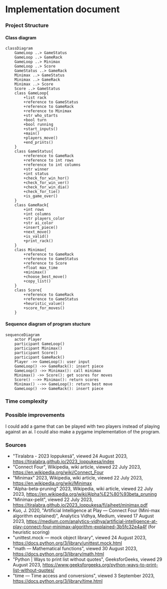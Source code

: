 # Implementation document

### Project Structure
#### Class diagram
```mermaid
classDiagram
    GameLoop ..> GameStatus
    GameLoop ..> GameRack
    GameLoop ..> Minimax
    GameLoop ..> Score
    GameStatus ..> GameRack
    Minimax ..> GameStatus
    Minimax ..> GameRack
    Minimax ..> Score
    Score ..> GameStatus
    class GameLoop{
        +list rack
        +reference to GameStatus
        +reference to GameRack
        +reference to Minimax
        +str who_starts
        +bool turn
        +bool running
        +start_inputs()
        +main()
        +players_move()
        +end_prints()
    }
    class GameStatus{
        +reference to GameRack
        +reference to int rows
        +reference to int columns
        +str winner
        +int status
        +check_for_win_hor()
        +check_for_win_ver()
        +check_for_win_dia()
        +check_for_tie()
        +is_game_over()
    }
    class GameRack{
        +int rows
        +int columns
        +str players_color
        +str ai_color
        +insert_piece()
        +next_move()
        +is_valid()
        +print_rack()
    }
    class Minimax{
        +reference to GameRack
        +reference to GameStatus
        +reference to Score
        +float max_time
        +minimax()
        +choose_best_move()
        +copy_list()
    }
    class Score{
        +reference to GameRack
        +reference to GameStatus
        +heuristic_value()
        +score_for_moves()
    }
```
#### Sequence diagram of program stucture  

```mermaid
sequenceDiagram
    actor Player
    participant GameLoop()
    participant Minimax()
    participant Score()
    participant GameRack()
    Player ->> GameLoop(): user input
    GameLoop() ->> GameRack(): insert piece
    GameLoop() ->> Minimax(): call minimax
    Minimax() ->> Score(): get scores for moves
    Score() -->> Minimax(): return scores
    Minimax() -->> GameLoop(): return best move
    GameLoop() ->> GameRack(): insert piece
```
  
### Time complexity 


### Possible improvements
I could add a game that can be played with two players instead of playing against an ai. I could also make a pygame implementation of the program.

### Sources
- "Tiralabra - 2023 loppukesä", viewed 24 August 2023, https://tiralabra.github.io/2023_loppukesa/index
- "Connect Four", Wikipedia, wiki article, viewed 22 July 2023, https://en.wikipedia.org/wiki/Connect_Four
- "Minimax" 2023, Wikipedia, wiki article, viewed 22 July 2023, https://en.wikipedia.org/wiki/Minimax
- "Alpha-beta-pruning" 2023, Wikipedia, wiki article, viewed 22 July 2023, https://en.wikipedia.org/wiki/Alpha%E2%80%93beta_pruning
- "Minimax-pelit", viewed 22 July 2023, https://tiralabra.github.io/2023_loppukesa/fi/aiheet/minimax.pdf
- Kuo, J. 2020, "Artificial Intelligence at Play — Connect Four (Mini-max algorithm explained)", Analytics Vidhya, Medium, viewed 17 August 2023, https://medium.com/analytics-vidhya/artificial-intelligence-at-play-connect-four-minimax-algorithm-explained-3b5fc32e4a4f (for heuristic scoring)
- "unittest.mock — mock object library", viewed 24 August 2023, https://docs.python.org/3/library/unittest.mock.html
- "math — Mathematical functions", viewed 30 August 2023, https://docs.python.org/3/library/math.html
- "Python | Ways to print list without quotes", GeeksforGeeks, viewed 29 August 2023, https://www.geeksforgeeks.org/python-ways-to-print-list-without-quotes/
- "time — Time access and conversions", viewed 3 September 2023, https://docs.python.org/3/library/time.html
